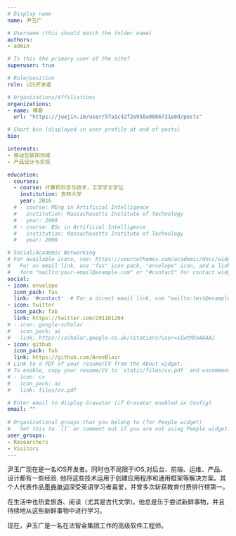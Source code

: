 ```yaml
---
# Display name
name: 尹玉广

# Username (this should match the folder name)
authors:
- admin

# Is this the primary user of the site?
superuser: true

# Role/position
role: iOS开发者

# Organizations/Affiliations
organizations:
- name: 博客
  url: "https://juejin.im/user/57a1c42f2e958a0066731e8d/posts"

# Short bio (displayed in user profile at end of posts)
bio: 

interests:
- 移动互联网领域
- 产品设计与实现

education:
  courses: 
  - course: 计算机科学与技术，工学学士学位
    institution: 吉林大学
    year: 2016
  # - course: MEng in Artificial Intelligence
  #   institution: Massachusetts Institute of Technology
  #   year: 2009
  # - course: BSc in Artificial Intelligence
  #   institution: Massachusetts Institute of Technology
  #   year: 2008

# Social/Academic Networking
# For available icons, see: https://sourcethemes.com/academic/docs/widgets/#icons
#   For an email link, use "fas" icon pack, "envelope" icon, and a link in the
#   form "mailto:your-email@example.com" or "#contact" for contact widget.
social:
- icon: envelope
  icon_pack: fas
  link: '#contact'  # For a direct email link, use "mailto:test@example.org".
- icon: twitter
  icon_pack: fab
  link: https://twitter.com/291181204
# - icon: google-scholar
#   icon_pack: ai
#   link: https://scholar.google.co.uk/citations?user=sIwtMXoAAAAJ
- icon: github
  icon_pack: fab
  link: https://github.com/AnneBlair
# Link to a PDF of your resume/CV from the About widget.
# To enable, copy your resume/CV to `static/files/cv.pdf` and uncomment the lines below.  
# - icon: cv
#   icon_pack: ai
#   link: files/cv.pdf

# Enter email to display Gravatar (if Gravatar enabled in Config)
email: ""
  
# Organizational groups that you belong to (for People widget)
#   Set this to `[]` or comment out if you are not using People widget.  
user_groups:
- Researchers
- Visitors
---
```


尹玉广现在是一名iOS开发者。同时也不局限于iOS,对后台、前端、运维、产品、设计都有一些经验. 他将这些技术运用于创建应用程序和通用框架等解决方案。其个人代表作品[墨典单词](https://baike.baidu.com/item/墨典单词/23619097?fr=aladdin)深受英语学习者喜爱，并曾多次斩获教育付费排行榜第一。

在生活中也热爱旅游、阅读（尤其是古代文学)。他总是乐于尝试新鲜事物，并且持续地从这些新鲜事物中进行学习。

现在，尹玉广是一名在法智金集团工作的高级软件工程师。
